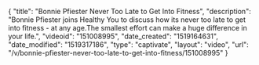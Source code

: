 {
    "title": "Bonnie Pfiester Never Too Late to Get Into Fitness",
    "description": "Bonnie Pfiester joins Healthy You to discuss how its never too late to get into fitness - at any age.The smallest effort can make a huge difference in your life.",
    "videoid": "151008995",
    "date_created": "1519164631",
    "date_modified": "1519317186",
    "type": "captivate",
    "layout": "video",
    "url": "\/v\/bonnie-pfiester-never-too-late-to-get-into-fitness\/151008995"
}